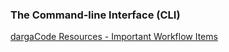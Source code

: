 

### The Command-line Interface (CLI)

[dargaCode Resources  - Important Workflow Items](https://github.com/dargaCode/WebDevStudyResources#the-command-line)

